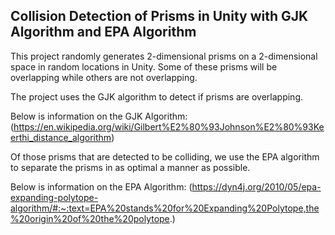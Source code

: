 ## Collision Detection of Prisms in Unity with GJK Algorithm and EPA Algorithm

This project randomly generates 2-dimensional prisms on a 2-dimensional space in random locations in Unity. Some of these prisms will be overlapping while others are not overlapping.

The project uses the GJK algorithm to detect if prisms are overlapping. 

Below is information on the GJK Algorithm: 
(https://en.wikipedia.org/wiki/Gilbert%E2%80%93Johnson%E2%80%93Keerthi_distance_algorithm)

Of those prisms that are detected to be colliding, we use the EPA algorithm to separate the prisms in as optimal a manner as possible.

Below is information on the EPA Algorithm:
(https://dyn4j.org/2010/05/epa-expanding-polytope-algorithm/#:~:text=EPA%20stands%20for%20Expanding%20Polytope,the%20origin%20of%20the%20polytope.)
